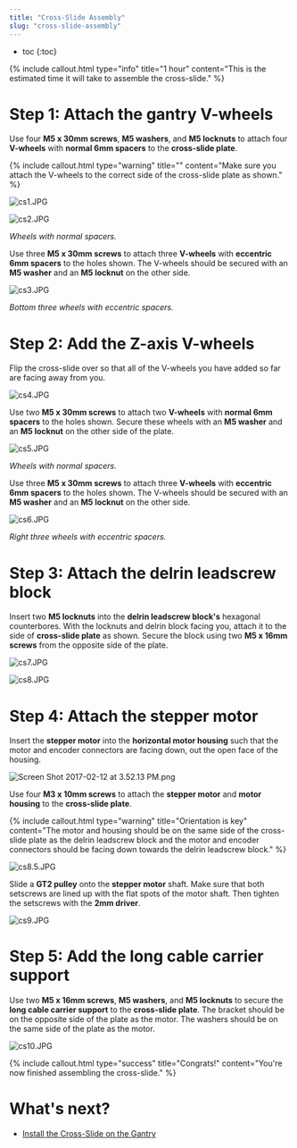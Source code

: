 ```yaml
---
title: "Cross-Slide Assembly"
slug: "cross-slide-assembly"
---
```


* toc
{:toc}


{%
include callout.html
type="info"
title="1 hour"
content="This is the estimated time it will take to assemble the cross-slide."
%}

# Step 1: Attach the gantry V-wheels

Use four **M5 x 30mm screws**, **M5 washers**, and **M5 locknuts** to attach four **V-wheels** with **normal 6mm spacers** to the **cross-slide plate**.

{%
include callout.html
type="warning"
title=""
content="Make sure you attach the V-wheels to the correct side of the cross-slide plate as shown."
%}



![cs1.JPG](_images/cs1.JPG)



![cs2.JPG](_images/cs2.JPG)

_Wheels with normal spacers._

Use three **M5 x 30mm screws** to attach three **V-wheels** with **eccentric 6mm spacers** to the holes shown. The V-wheels should be secured with an **M5 washer** and an **M5 locknut** on the other side.

![cs3.JPG](_images/cs3.JPG)

_Bottom three wheels with eccentric spacers._

# Step 2: Add the Z-axis V-wheels

Flip the cross-slide over so that all of the V-wheels you have added so far are facing away from you.

![cs4.JPG](_images/cs4.JPG)

Use two **M5 x 30mm screws** to attach two **V-wheels** with **normal 6mm spacers** to the holes shown. Secure these wheels with an **M5 washer** and an **M5 locknut** on the other side of the plate.

![cs5.JPG](_images/cs5.JPG)

_Wheels with normal spacers._

Use three **M5 x 30mm screws** to attach three **V-wheels** with **eccentric 6mm spacers** to the holes shown. The V-wheels should be secured with an **M5 washer** and an **M5 locknut** on the other side.

![cs6.JPG](_images/cs6.JPG)

_Right three wheels with eccentric spacers._

# Step 3: Attach the delrin leadscrew block
Insert two **M5 locknuts** into the **delrin leadscrew block's** hexagonal counterbores. With the locknuts and delrin block facing you, attach it to the side of **cross-slide plate** as shown. Secure the block using two **M5 x 16mm screws** from the opposite side of the plate.

![cs7.JPG](_images/cs7.JPG)



![cs8.JPG](_images/cs8.JPG)

# Step 4: Attach the stepper motor

Insert the **stepper motor** into the **horizontal motor housing** such that the motor and encoder connectors are facing down, out the open face of the housing.

![Screen Shot 2017-02-12 at 3.52.13 PM.png](_images/Screen_Shot_2017-02-12_at_3.52.13_PM.png)

Use four **M3 x 10mm screws** to attach the **stepper motor** and **motor housing** to the **cross-slide plate**.

{%
include callout.html
type="warning"
title="Orientation is key"
content="The motor and housing should be on the same side of the cross-slide plate as the delrin leadscrew block and the motor and encoder connectors should be facing down towards the delrin leadscrew block."
%}



![cs8.5.JPG](_images/cs8.5.JPG)

Slide a **GT2 pulley** onto the **stepper motor** shaft. Make sure that both setscrews are lined up with the flat spots of the motor shaft. Then tighten the setscrews with the **2mm driver**.


![cs9.JPG](_images/cs9.JPG)

# Step 5: Add the long cable carrier support
Use two **M5 x 16mm screws**, **M5 washers**, and **M5 locknuts** to secure the **long cable carrier support** to the **cross-slide plate**. The bracket should be on the opposite side of the plate as the motor. The washers should be on the same side of the plate as the motor.

![cs10.JPG](_images/cs10.JPG)



{%
include callout.html
type="success"
title="Congrats!"
content="You're now finished assembling the cross-slide."
%}


# What's next?

 * [Install the Cross-Slide on the Gantry](../cross-slide/install-the-cross-slide-on-the-gantry.md)
